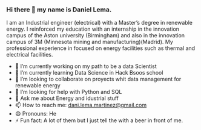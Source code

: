 ### Hi there 👋 my name is Daniel Lema.

I am an Industrial engineer (electrical) with a Master’s degree in renewable energy. I reinforced my education with an internship in the innovation campus of the Aston university (Birmingham) and also in the innovation campus of 3M (Minnesota mining and manufacturing)(Madrid).
My professional experience in focused on energy facilities such as thermal and electrical facilities.


- 🔭 I’m currently working on my path to be a data Scientist
- 🌱 I’m currently learning Data Science in Hack Bsoos school
- 👯 I’m looking to collaborate on proyects whit data management for renewable energy
- 🤔 I’m looking for help with Python and SQL
- 💬 Ask me about Energy and idustrial stuff
- 📫 How to reach me: dani.lema.martinez@gmail.com
- 😄 Pronouns: He
- ⚡ Fun fact: A lot of them but I just tell the with a beer in front of me.

